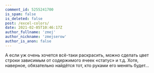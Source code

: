 ```yaml
---
comment_id: 5255241700
is_spam: false
is_deleted: false
post: /excel-colors/
date: 2021-02-05T10:46:17Z
author_fullname: 'zmej'
author_nickname: 'zmejserow'
author_is_anon: false
---
```


<p>А если уж очень хочется всё-таки раскрасить, можно сделать цвет строки зависимым от содержимого ячеек «статус» и т.д. Хотя, наверное, обязательно найдётся тот, кто руками его менять будет...</p>

